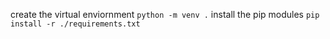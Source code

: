 create the virtual enviornment `python -m venv .`
install the pip modules `pip install -r ./requirements.txt`
